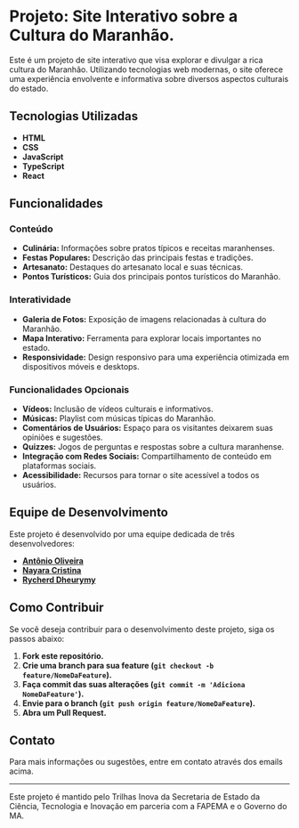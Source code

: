 # Projeto: Site Interativo sobre a Cultura do Maranhão.

Este é um projeto de site interativo que visa explorar e divulgar a rica cultura do Maranhão. Utilizando tecnologias web modernas, o site oferece uma experiência envolvente e informativa sobre diversos aspectos culturais do estado.

## Tecnologias Utilizadas

- **HTML**
- **CSS**
- **JavaScript**
- **TypeScript**
- **React**

## Funcionalidades

### Conteúdo

- **Culinária:** Informações sobre pratos típicos e receitas maranhenses.
- **Festas Populares:** Descrição das principais festas e tradições.
- **Artesanato:** Destaques do artesanato local e suas técnicas.
- **Pontos Turísticos:** Guia dos principais pontos turísticos do Maranhão.

### Interatividade

- **Galeria de Fotos:** Exposição de imagens relacionadas à cultura do Maranhão.
- **Mapa Interativo:** Ferramenta para explorar locais importantes no estado.
- **Responsividade:** Design responsivo para uma experiência otimizada em dispositivos móveis e desktops.

### Funcionalidades Opcionais

- **Vídeos:** Inclusão de vídeos culturais e informativos.
- **Músicas:** Playlist com músicas típicas do Maranhão.
- **Comentários de Usuários:** Espaço para os visitantes deixarem suas opiniões e sugestões.
- **Quizzes:** Jogos de perguntas e respostas sobre a cultura maranhense.
- **Integração com Redes Sociais:** Compartilhamento de conteúdo em plataformas sociais.
- **Acessibilidade:** Recursos para tornar o site acessível a todos os usuários.

## Equipe de Desenvolvimento

Este projeto é desenvolvido por uma equipe dedicada de três desenvolvedores:

- **[Antônio Oliveira](mailto:anton_oliveira@outlook.com)**
- **[Nayara Cristina](nay.sants221@gmail.com)**
- **[Rycherd Dheurymy](mailto:dheurymy@outlook.com)**

## Como Contribuir

Se você deseja contribuir para o desenvolvimento deste projeto, siga os passos abaixo:

1. **Fork este repositório.**
2. **Crie uma branch para sua feature (`git checkout -b feature/NomeDaFeature`).**
3. **Faça commit das suas alterações (`git commit -m 'Adiciona NomeDaFeature'`).**
4. **Envie para o branch (`git push origin feature/NomeDaFeature`).**
5. **Abra um Pull Request.**

## Contato

Para mais informações ou sugestões, entre em contato através dos emails acima.

---

Este projeto é mantido pelo Trilhas Inova da Secretaria de Estado da Ciência, Tecnologia e Inovação em parceria com a FAPEMA e o Governo do MA.

